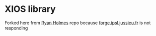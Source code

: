# XIOS library

Forked here from [Ryan Holmes](https://github.com/rmholmes/XIOS) repo because [forge.ipsl.jussieu.fr](http://forge.ipsl.jussieu.fr/ioserver/svn/XIOS/trunk) is not responding
